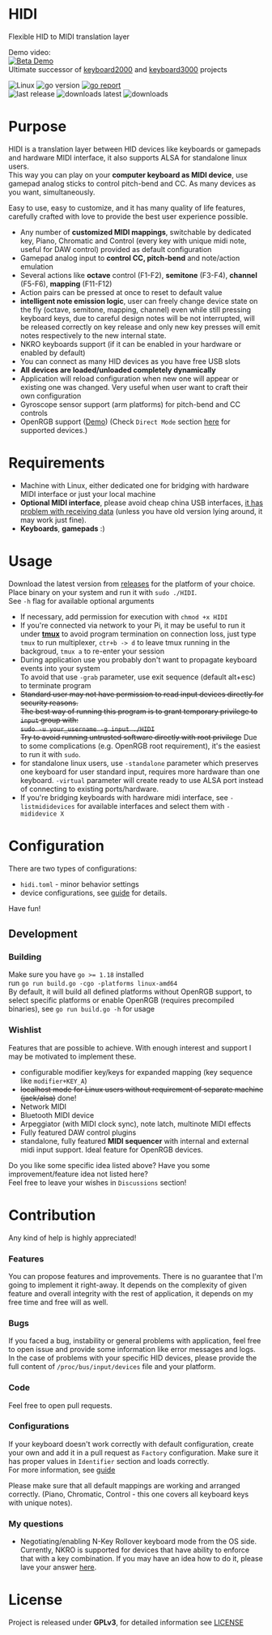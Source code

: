 # HIDI

Flexible HID to MIDI translation layer

Demo video:  
[![Beta Demo](./docs/hidi-demo-thumbnail.png)](https://www.youtube.com/watch?v=luA-u8MfgAs)  
Ultimate successor of [keyboard2000](https://github.com/gethiox/keyboard2000)
and [keyboard3000](https://github.com/gethiox/keyboard3000) projects

![Linux](https://img.shields.io/badge/OS-Linux-blue)
![go version](https://img.shields.io/github/go-mod/go-version/gethiox/HIDI)
[![go report](https://goreportcard.com/badge/github.com/gethiox/HIDI)](https://goreportcard.com/report/github.com/gethiox/HIDI)    
![last release](https://img.shields.io/github/v/release/gethiox/HIDI)
![downloads latest](https://img.shields.io/github/downloads/gethiox/HIDI/latest/total)
![downloads](https://img.shields.io/github/downloads/gethiox/HIDI/total)

# Purpose

HIDI is a translation layer between HID devices like keyboards or gamepads and hardware MIDI interface, it also supports ALSA for standalone linux users.  
This way you can play on your **computer keyboard as MIDI device**, use gamepad analog sticks to control
pitch-bend and CC. As many devices as you want, simultaneously.

Easy to use, easy to customize, and it has many quality of life features, carefully crafted with love to provide
the best user experience possible.

- Any number of **customized MIDI mappings**, switchable by dedicated key,
  Piano, Chromatic and Control (every key with unique midi note, useful for DAW control) provided as default configuration
- Gamepad analog input to **control CC, pitch-bend** and note/action emulation
- Several actions like **octave** control (F1-F2), **semitone** (F3-F4), **channel** (F5-F6), **mapping** (F11-F12)
- Action pairs can be pressed at once to reset to default value
- **intelligent note emission logic**, user can freely change device state on the fly 
  (octave, semitone, mapping, channel) even while still pressing keyboard keys, due to careful design
  notes will be not interrupted, will be released correctly on key release and only new key presses will emit
  notes respectively to the new internal state.
- NKRO keyboards support (if it can be enabled in your hardware or enabled by default)
- You can connect as many HID devices as you have free USB slots
- **All devices are loaded/unloaded completely dynamically**
- Application will reload configuration when new one will appear or existing one was changed.
  Very useful when user want to craft their own configuration
- Gyroscope sensor support (arm platforms) for pitch-bend and CC controls
- OpenRGB support ([Demo](https://youtu.be/QF_z6LHcSkE)) (Check `Direct Mode` section [here](https://gitlab.com/CalcProgrammer1/OpenRGB/-/wikis/Supported-Devices#keyboards) for
  supported devices.)

# Requirements

- Machine with Linux, either dedicated one for bridging with hardware MIDI interface or just your local machine
- **Optional MIDI interface**, please avoid cheap china USB interfaces,
  [it has problem with receiving data](http://www.arvydas.co.uk/2013/07/cheap-usb-midi-cable-some-self-assembly-may-be-required/)
  (unless you have old version lying around, it may work just fine).
- **Keyboards**, **gamepads** :)

# Usage

Download the latest version from [releases](https://github.com/gethiox/HIDI/releases) for the platform of your choice.
Place binary on your system and run it with `sudo ./HIDI`.  
See `-h` flag for available optional arguments

- If necessary, add permission for execution with `chmod +x HIDI`
- If you're connected via network to your Pi, it may be useful to run it under **[tmux](https://github.com/tmux/tmux/wiki)**
  to avoid program termination on connection loss, just type `tmux` to run multiplexer, `ctr+b -> d` to leave tmux
  running in the backgroud, `tmux a` to re-enter your session
- During application use you probably don't want to propagate keyboard events into your system  
  To avoid that use `-grab` parameter, use exit sequence (default alt+esc) to terminate program
- ~~Standard user may not have permission to read input devices directly for security reasons.  
  The best way of running this program is to grant temporary privilege to `input` group with:  
  `sudo -u your_username -g input ./HIDI`  
  Try to avoid running untrusted software directly with root privilege~~
  Due to some complications (e.g. OpenRGB root requirement), it's the easiest to run it with `sudo`.
- for standalone linux users, use `-standalone` parameter which preserves one keyboard for user standard input, requires more hardware than one keyboard. `-virtual` parameter will create ready to use ALSA port instead of connecting to existing ports/hardware.
- If you're bridging keyboards with hardware midi interface, see `-listmididevices` for available interfaces and select them with `-mididevice X`

# Configuration

There are two types of configurations:
- `hidi.toml` - minor behavior settings
- device configurations, see [guide](cmd/hidi/hidi-config/user/README.md) for details.

Have fun!

## Development

### Building

Make sure you have `go >= 1.18` installed  
run `go run build.go -cgo -platforms linux-amd64`  
By default, it will build all defined platforms without OpenRGB support,
to select specific platforms or enable OpenRGB (requires precompiled binaries), see `go run build.go -h` for usage

### Wishlist

Features that are possible to achieve. With enough interest and support I may be motivated to implement these.

- configurable modifier key/keys for expanded mapping (key sequence like `modifier+KEY_A`)
- ~~localhost mode for Linux users without requirement of separate machine (jack/alsa)~~ done!
- Network MIDI
- Bluetooth MIDI device
- Arpeggiator (with MIDI clock sync), note latch, multinote MIDI effects
- Fully featured DAW control plugins
- standalone, fully featured **MIDI sequencer** with internal and external midi input support.
  Ideal feature for OpenRGB devices.

Do you like some specific idea listed above? Have you some improvement/feature idea not listed here?  
Feel free to leave your wishes in `Discussions` section!

# Contribution

Any kind of help is highly appreciated!  

### Features

You can propose features and improvements. There is no guarantee that I'm going to implement it right-away.
It depends on the complexity of given feature and overall integrity with the rest of application,
it depends on my free time and free will as well.

### Bugs

If you faced a bug, instability or general problems with application, feel free to open issue
and provide some information like error messages and logs.  
In the case of problems with your specific HID devices,
please provide the full content of `/proc/bus/input/devices` file and your platform.

### Code

Feel free to open pull requests.

### Configurations

If your keyboard doesn't work correctly with default configuration,
create your own and add it in a pull request as `Factory` configuration.
Make sure it has proper values in `Identifier` section and loads correctly.  
For more information, see [guide](cmd/hidi/hidi-config/user/README.md)

Please make sure that all default mappings are working and arranged correctly.
(Piano, Chromatic, Control - this one covers all keyboard keys with unique notes).    

### My questions

- Negotiating/enabling N-Key Rollover keyboard mode from the OS side. Currently, NKRO is supported for devices that
  have ability to enforce that with a key combination. If you may have an idea how to do it, please lave your answer
  [here](https://unix.stackexchange.com/questions/675933/keyboard-input-n-key-rollover).

# License

Project is released under **GPLv3**, for detailed information see [LICENSE](./LICENSE)
